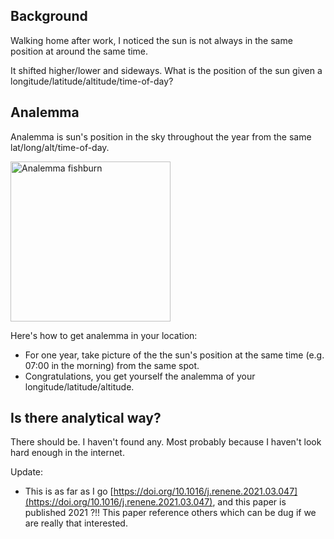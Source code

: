 ## Background

Walking home after work, I noticed the sun is not always in the same position at around the same time.

It shifted higher/lower and sideways.
What is the position of the sun given a longitude/latitude/altitude/time-of-day?

## Analemma

Analemma is sun's position in the sky throughout the year from the same lat/long/alt/time-of-day.

<a title="Jfishburn at English Wikipedia, CC BY-SA 3.0 &lt;https://creativecommons.org/licenses/by-sa/3.0&gt;, via Wikimedia Commons" href="https://commons.wikimedia.org/wiki/File:Analemma_fishburn.tif"><img width="256" alt="Analemma fishburn" src="https://upload.wikimedia.org/wikipedia/commons/thumb/8/8c/Analemma_fishburn.tif/lossy-page1-475px-Analemma_fishburn.tif.jpg"></a>

Here's how to get analemma in your location:
* For one year, take picture of the the sun's position at the same time (e.g. 07:00 in the morning) from the same spot.
* Congratulations, you get yourself the analemma of your longitude/latitude/altitude.


## Is there analytical way?

There should be. I haven't found any. Most probably because I haven't look hard enough in the internet.

Update: 
* This is as far as I go [https://doi.org/10.1016/j.renene.2021.03.047](https://doi.org/10.1016/j.renene.2021.03.047), and this paper is published 2021 ?!!
  This paper reference others which can be dug if we are really that interested.